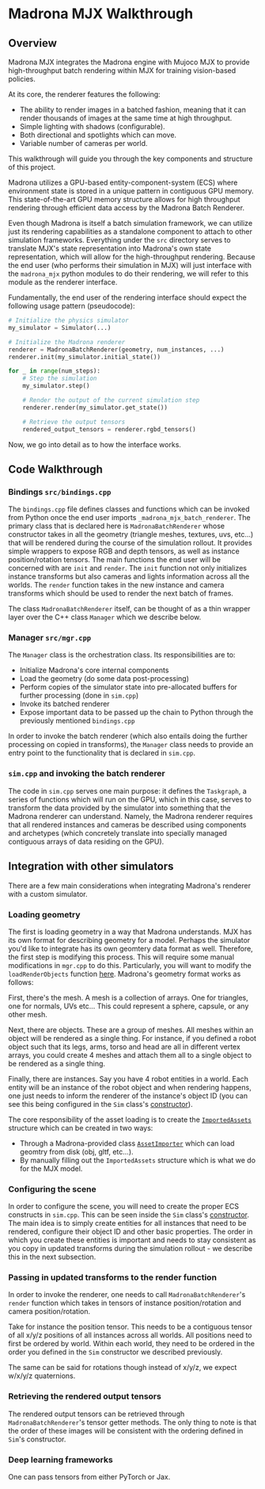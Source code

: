 # Madrona MJX Walkthrough

## Overview

Madrona MJX integrates the Madrona engine with Mujoco MJX to provide high-throughput batch rendering within MJX for training vision-based policies. 

At its core, the renderer features the following:
- The ability to render images in a batched fashion, meaning that it can render thousands of images at the same time at high throughput.
- Simple lighting with shadows (configurable).
- Both directional and spotlights which can move.
- Variable number of cameras per world.

This walkthrough will guide you through the key components and structure of this project.

Madrona utilizes a GPU-based entity-component-system (ECS) where environment state is stored in a unique pattern in contiguous GPU memory. This state-of-the-art GPU memory structure allows for high throughput rendering through efficient data access by the Madrona Batch Renderer.

Even though Madrona is itself a batch simulation framework, we can utilize just its rendering capabilities as a standalone component to attach to other simulation frameworks. Everything under the `src` directory serves to translate MJX's state representation into Madrona's own state representation, which will allow for the high-throughput rendering. Because the end user (who performs their simulation in MJX) will just interface with the `madrona_mjx` python modules to do their rendering, we will refer to this module as the renderer interface.

Fundamentally, the end user of the rendering interface should expect the following usage pattern (pseudocode):

```python
# Initialize the physics simulator
my_simulator = Simulator(...)

# Initialize the Madrona renderer
renderer = MadronaBatchRenderer(geometry, num_instances, ...)
renderer.init(my_simulator.initial_state())

for _ in range(num_steps):
    # Step the simulation
    my_simulator.step()

    # Render the output of the current simulation step
    renderer.render(my_simulator.get_state())

    # Retrieve the output tensors
    rendered_output_tensors = renderer.rgbd_tensors()
```

Now, we go into detail as to how the interface works.

## Code Walkthrough

### Bindings `src/bindings.cpp`

The `bindings.cpp` file defines classes and functions which can be invoked from Python once the end user imports `_madrona_mjx_batch_renderer`. The primary class that is declared here is `MadronaBatchRenderer` whose constructor takes in all the geometry (triangle meshes, textures, uvs, etc...) that will be rendered during the course of the simulation rollout. It provides simple wrappers to expose RGB and depth tensors, as well as instance position/rotation tensors. The main functions the end user will be concerned with are `init` and `render`. The `init` function not only initializes instance transforms but also cameras and lights information across all the worlds. The `render` function takes in the new instance and camera transforms which should be used to render the next batch of frames.

The class `MadronaBatchRenderer` itself, can be thought of as a thin wrapper layer over the C++ class `Manager` which we describe below.

### Manager `src/mgr.cpp`

The `Manager` class is the orchestration class. Its responsibilities are to:

- Initialize Madrona's core internal components
- Load the geometry (do some data post-processing)
- Perform copies of the simulator state into pre-allocated buffers for further processing (done in `sim.cpp`)
- Invoke its batched renderer
- Expose important data to be passed up the chain to Python through the previously mentioned `bindings.cpp`

In order to invoke the batch renderer (which also entails doing the further processing on copied in transforms), the `Manager` class needs to provide an entry point to the functionality that is declared in `sim.cpp`.

### `sim.cpp` and invoking the batch renderer

The code in `sim.cpp` serves one main purpose: it defines the `Taskgraph`, a series of functions which will run on the GPU, which in this case, serves to transform the data provided by the simulator into something that the Madrona renderer can understand. Namely, the Madrona renderer requires that all rendered instances and cameras be described using components and archetypes (which concretely translate into specially managed contiguous arrays of data residing on the GPU).

## Integration with other simulators

There are a few main considerations when integrating Madrona's renderer with a custom simulator.

### Loading geometry

The first is loading geometry in a way that Madrona understands. MJX has its own format for describing geometry for a model. Perhaps the simulator you'd like to integrate has its own geomtery data format as well. Therefore, the first step is modifying this process. This will require some manual modifications in `mgr.cpp` to do this. Particularly, you will want to modify the `loadRenderObjects` function [here](https://github.com/shacklettbp/madrona_mjx/blob/cf7a70291ba2d24f8c4f2bc76488a3dcfa9b3481/src/mgr.cpp#L471). Madrona's geometry format works as follows:

First, there's the mesh. A mesh is a collection of arrays. One for triangles, one for normals, UVs etc... This could represent a sphere, capsule, or any other mesh.

Next, there are objects. These are a group of meshes. All meshes within an object will be rendered as a single thing. For instance, if you defined a robot object such that its legs, arms, torso and head are all in different vertex arrays, you could create 4 meshes and attach them all to a single object to be rendered as a single thing.

Finally, there are instances. Say you have 4 robot entities in a world. Each entity will be an instance of the robot object and when rendering happens, one just needs to inform the renderer of the instance's object ID (you can see this being configured in the `Sim` class's [constructor](https://github.com/shacklettbp/madrona_mjx/blob/cf7a70291ba2d24f8c4f2bc76488a3dcfa9b3481/src/sim.cpp#L145)).

The core responsibility of the asset loading is to create the [`ImportedAssets`](https://github.com/shacklettbp/madrona_mjx/blob/cf7a70291ba2d24f8c4f2bc76488a3dcfa9b3481/src/mgr.cpp#L499) structure which can be created in two ways:

- Through a Madrona-provided class [`AssetImporter`](https://github.com/shacklettbp/madrona_mjx/blob/cf7a70291ba2d24f8c4f2bc76488a3dcfa9b3481/src/mgr.cpp#L488) which can load geomtry from disk (obj, gltf, etc...).
- By manually filling out the `ImportedAssets` structure which is what we do for the MJX model.

### Configuring the scene

In order to configure the scene, you will need to create the proper ECS constructs in `sim.cpp`. This can be seen inside the `Sim` class's [constructor](https://github.com/shacklettbp/madrona_mjx/blob/cf7a70291ba2d24f8c4f2bc76488a3dcfa9b3481/src/sim.cpp#L135). The main idea is to simply create entities for all instances that need to be rendered, configure their object ID and other basic properties. The order in which you create these entities is important and needs to stay consistent as you copy in updated transforms during the simulation rollout - we describe this in the next subsection.

### Passing in updated transforms to the render function

In order to invoke the renderer, one needs to call `MadronaBatchRenderer`'s `render` function which takes in tensors of instance position/rotation and camera position/rotation.

Take for instance the position tensor. This needs to be a contiguous tensor of all x/y/z positions of all instances across all worlds. All positions need to first be ordered by world. Within each world, they need to be ordered in the order you defined in the `Sim` constructor we described previously.

The same can be said for rotations though instead of x/y/z, we expect w/x/y/z quaternions.

### Retrieving the rendered output tensors

The rendered output tensors can be retrieved through `MadronaBatchRenderer`'s tensor getter methods. The only thing to note is that the order of these images will be consistent with the ordering defined in `Sim`'s constructor.

### Deep learning frameworks

One can pass tensors from either PyTorch or Jax.